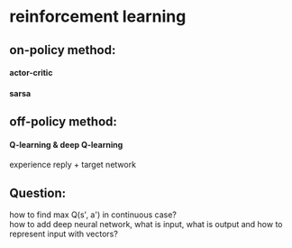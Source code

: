 # reinforcement learning  
## on-policy method:  
#### actor-critic  
#### sarsa  
## off-policy method:  
#### Q-learning & deep Q-learning  
experience reply + target network  

## Question:  
how to find max Q(s', a') in continuous case?  
how to add deep neural network, what is input, what is output and how to represent input with vectors?  
